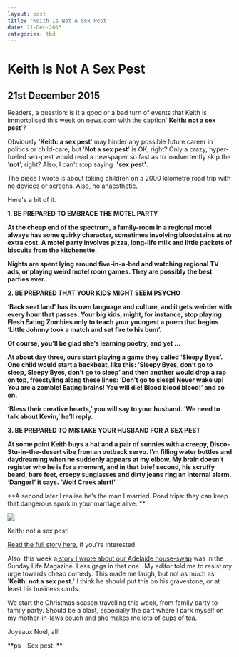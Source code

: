 ```yaml
---
layout: post
title: 'Keith Is Not A Sex Pest'
date: 21-Dec-2015
categories: tbd
---
```


# Keith Is Not A Sex Pest

## 21st December 2015

Readers,   a question: is it a good or a bad turn of events that Keith is immortalised this week on news.com with the caption' **Keith: not a sex pest**'?

Obviously '**Keith: a sex pest**' may hinder any possible future career in politics or child-care,   but '**Not a sex pest**' is OK,   right? Only a crazy, hyper-fueled sex-pest would read a newspaper so fast as to inadvertently skip the '**not**', right? Also, I can't stop saying  **'sex pest'**.

The piece I wrote is about taking children on a 2000 kilometre road trip with no devices or screens. Also, no anaesthetic.

Here's a bit of it.

**1. BE PREPARED TO EMBRACE THE MOTEL PARTY**

**At the cheap end of the spectrum, a family-room in a regional motel always has some quirky character, sometimes involving bloodstains at no extra cost. A motel party involves pizza, long-life milk and little packets of biscuits from the kitchenette.**

**Nights are spent lying around five-in-a-bed and watching regional TV ads, or playing weird motel room games. They are possibly the best parties ever.**

**2. BE PREPARED THAT YOUR KIDS MIGHT SEEM PSYCHO**

**‘Back seat land’ has its own language and culture, and it gets weirder with every hour that passes. Your big kids, might, for instance, stop playing Flesh Eating Zombies only to teach your youngest a poem that begins ‘Little Johnny took a match and set fire to his bum’.**

**Of course, you’ll be glad she’s learning poetry, and yet …**

**At about day three, ours start playing a game they called ‘Sleepy Byes’. One child would start a backbeat, like this: ‘Sleepy Byes, don’t go to sleep, Sleepy Byes, don’t go to sleep’ and then another would drop a rap on top, freestyling along these lines: ‘Don’t go to sleep! Never wake up! You are a zombie! Eating brains! You will die! Blood blood blood!’ and so on.**

**‘Bless their creative hearts,’ you will say to your husband. ‘We need to talk about Kevin,’ he’ll reply.**

**3. BE PREPARED TO MISTAKE YOUR HUSBAND FOR A SEX PEST**

**At some point Keith buys a hat and a pair of sunnies with a creepy, Disco-Stu-in-the-desert vibe from an outback servo. I’m filling water bottles and daydreaming when he suddenly appears at my elbow. My brain doesn’t register who he is for a moment, and in that brief second, his scruffy beard, bare feet, creepy sunglasses and dirty jeans ring an internal alarm. ‘Danger!’ it says. ‘Wolf Creek alert!’**

**A second later I realise he’s the man I married. Road trips: they can keep that dangerous spark in your marriage alive. **

<img class="photo-horiz" src="http://cdn.newsapi.com.au/image/v1/1ceae4ce9f6445a08c115af0794ab996" />

Keith: not a sex pest!

<a href="http://www.news.com.au/travel/travel-ideas/road-trips/the-hilarious-things-you-need-to-be-prepared-for-on-a-family-road-trip/news-story/6bd688a6c8ae3a789312230cd2a8916d">Read the full story here</a>, if you're interested.

Also, this week a<a href="http://www.dailylife.com.au/life-and-love/dl-travel/my-holiday-my-way-20151216-glou1d.html"> story I wrote about our Adelaide house-swap</a> was in the Sunday Life Magazine. Less gags in that one.  My editor told me to resist my urge towards cheap comedy. This made me laugh, but not as much as '**Keith: not a sex pest.**' I think he should put this on his gravestone, or at least his business cards.

We start the Christmas season travelling this week, from family party to family party. Should be a blast, especially the part where I park myself on my mother-in-laws couch and she makes me lots of cups of tea.

Joyeaux Noel, all!

**ps - Sex pest. **
